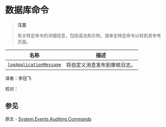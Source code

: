# [ ](#)数据库命令

[]()

> **注意**
>
> 有关特定命令的详细信息，包括语法和示例，请单击特定命令以转到其参考页面。

| 名称                        | 描述                         |
| --------------------------- | ---------------------------- |
| [`logApplicationMessage`]() | 将自定义消息发布到审核日志。 |



译者：李冠飞

校对：

## 参见

原文 - [System Events Auditing Commands]( https://docs.mongodb.com/manual/reference/command/nav-auditing/ )

